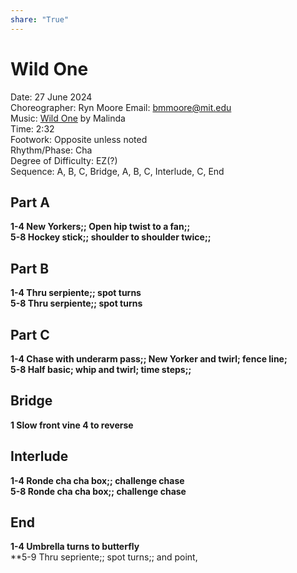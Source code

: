 ```yaml
---  
share: "True"  
---  
```

  
# Wild One  
Date: 27 June 2024  
Choreographer: Ryn Moore     Email: bmmoore@mit.edu  
Music: [Wild One](https://open.spotify.com/track/6ACGnw7Av12JwzX5d1tz6I?si=ddb192b7bc1945f3) by Malinda  
Time: 2:32  
Footwork: Opposite unless noted   
Rhythm/Phase: Cha  
Degree of Difficulty: EZ(?)  
Sequence: A, B, C, Bridge, A, B, C, Interlude, C, End  
  
## Part A  
**1-4     New Yorkers;; Open hip twist to a fan;;**  
**5-8     Hockey stick;; shoulder to shoulder twice;;**  
## Part B  
**1-4     Thru serpiente;; spot turns**  
**5-8     Thru serpiente;; spot turns**  
## Part C  
**1-4     Chase with underarm pass;; New Yorker and twirl; fence line;**  
**5-8     Half basic; whip and twirl; time steps;;**  
## Bridge  
**1     Slow front vine 4 to reverse**  
## Interlude  
**1-4     Ronde cha cha box;; challenge chase**  
**5-8     Ronde cha cha box;; challenge chase**  
## End  
**1-4     Umbrella turns to butterfly**  
**5-9     Thru sepriente;; spot turns;; and point,  
